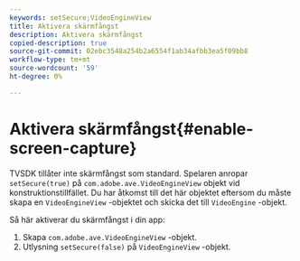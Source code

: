 ```yaml
---
keywords: setSecure;VideoEngineView
title: Aktivera skärmfångst
description: Aktivera skärmfångst
copied-description: true
source-git-commit: 02ebc3548a254b2a6554f1ab34afbb3ea5f09bb8
workflow-type: tm+mt
source-wordcount: '59'
ht-degree: 0%

---
```


# Aktivera skärmfångst{#enable-screen-capture}

TVSDK tillåter inte skärmfångst som standard. Spelaren anropar `setSecure(true)` på `com.adobe.ave.VideoEngineView` objekt vid konstruktionstillfället. Du har åtkomst till det här objektet eftersom du måste skapa en `VideoEngineView` -objektet och skicka det till `VideoEngine` -objekt.

Så här aktiverar du skärmfångst i din app:

1. Skapa `com.adobe.ave.VideoEngineView` -objekt.
1. Utlysning `setSecure(false)` på `VideoEngineView` -objekt.
